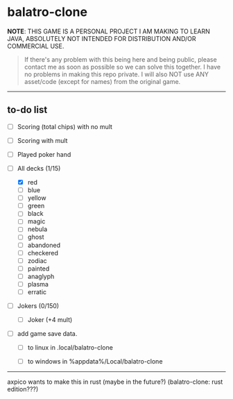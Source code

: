 # balatro-clone

**NOTE**: THIS GAME IS A PERSONAL PROJECT I AM MAKING TO LEARN JAVA, ABSOLUTELY NOT INTENDED FOR DISTRIBUTION AND/OR COMMERCIAL USE.
> If there's any problem with this being here and being public, please contact me as soon as possible so we can solve this together.
> I have no problems in making this repo private.
> I will also NOT use ANY asset/code (except for names) from the original game.
---

## to-do list

- [ ] Scoring (total chips) with no mult
- [ ] Scoring with mult
- [ ] Played poker hand

- [ ] All decks (1/15)
  - [x] red 
  - [ ] blue
  - [ ] yellow
  - [ ] green 
  - [ ] black
  - [ ] magic
  - [ ] nebula
  - [ ] ghost
  - [ ] abandoned
  - [ ] checkered
  - [ ] zodiac
  - [ ] painted
  - [ ] anaglyph
  - [ ] plasma
  - [ ] erratic
- [ ] Jokers (0/150)
  - [ ] Joker (+4 mult)
- [ ] add game save data.
  - [ ] to linux in .local/balatro-clone
  - [ ] to windows in %appdata%/Local/balatro-clone





---

axpico wants to make this in rust 
(maybe in the future?)
(balatro-clone: rust edition???)